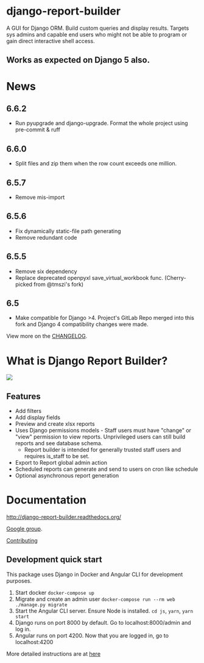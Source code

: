 # django-report-builder

A GUI for Django ORM. Build custom queries and display results.
Targets sys admins and capable end users who might not be able to program or gain direct interactive shell access.

## Works as expected on Django 5 also.

# News

## 6.6.2
- Run pyupgrade and django-upgrade. Format the whole project using pre-commit & ruff

## 6.6.0
- Split files and zip them when the row count exceeds one million.

## 6.5.7
- Remove mis-import

## 6.5.6
- Fix dynamically static-file path generating
- Remove redundant code

## 6.5.5

- Remove six dependency
- Replace deprecated openpyxl save_virtual_workbook func. (Cherry-picked from @tmszi's fork)

## 6.5

- Make compatible for Django >4. Project's GitLab Repo merged into this fork and Django 4 compatibility changes were made.

View more on the [CHANGELOG](CHANGELOG).

# What is Django Report Builder?

![](docs/screenshots/reportbuilderscreen.jpg)

## Features

* Add filters
* Add display fields
* Preview and create xlsx reports
* Uses Django permissions models - Staff users must have "change" or "view" permission to view
  reports. Unprivileged users can still build reports and see database schema.
    * Report builder is intended for generally trusted staff users and requires is_staff to be set.
* Export to Report global admin action
* Scheduled reports can generate and send to users on cron like schedule
* Optional asynchronous report generation

# Documentation

http://django-report-builder.readthedocs.org/

[Google group](https://groups.google.com/forum/#!forum/django-report-builder/).

[Contributing](http://django-report-builder.readthedocs.org/en/latest/contributors/)

## Development quick start

This package uses Django in Docker and Angular CLI for development purposes.

1. Start docker `docker-compose up`
2. Migrate and create an admin user `docker-compose run --rm web ./manage.py migrate`
3. Start the Angular CLI server. Ensure Node is installed. `cd js`, `yarn`, `yarn start`
4. Django runs on port 8000 by default. Go to localhost:8000/admin and log in.
5. Angular runs on port 4200. Now that you are logged in, go to localhost:4200

More detailed instructions are at [here](https://django-report-builder.readthedocs.io/en/latest/contributors/)
